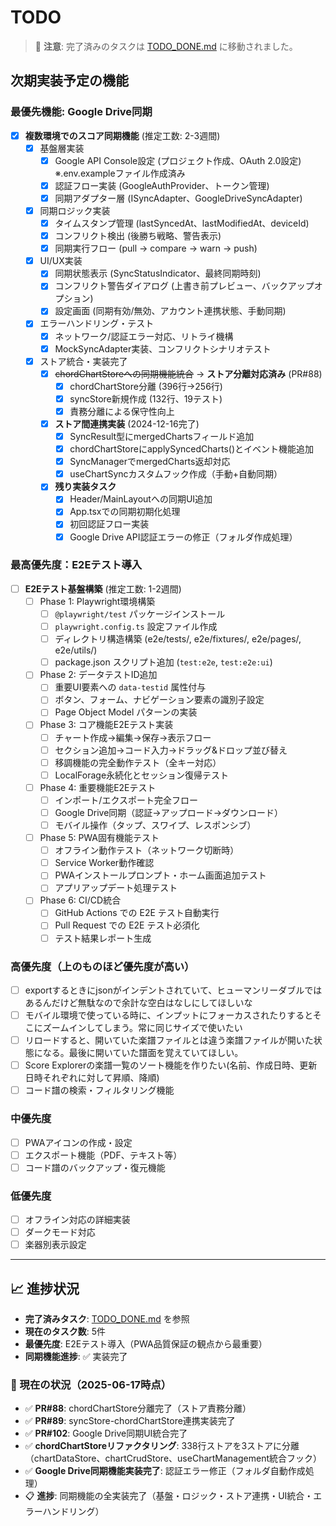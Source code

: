 # TODO

> 📝 **注意**: 完了済みのタスクは [TODO_DONE.md](./TODO_DONE.md) に移動されました。

## 次期実装予定の機能

### 最優先機能: Google Drive同期
- [x] **複数環境でのスコア同期機能** (推定工数: 2-3週間)
  - [x] 基盤層実装
    - [x] Google API Console設定 (プロジェクト作成、OAuth 2.0設定) ※.env.exampleファイル作成済み
    - [x] 認証フロー実装 (GoogleAuthProvider、トークン管理)
    - [x] 同期アダプター層 (ISyncAdapter、GoogleDriveSyncAdapter)
  - [x] 同期ロジック実装
    - [x] タイムスタンプ管理 (lastSyncedAt、lastModifiedAt、deviceId)
    - [x] コンフリクト検出 (後勝ち戦略、警告表示)
    - [x] 同期実行フロー (pull → compare → warn → push)
  - [x] UI/UX実装
    - [x] 同期状態表示 (SyncStatusIndicator、最終同期時刻)
    - [x] コンフリクト警告ダイアログ (上書き前プレビュー、バックアップオプション)
    - [x] 設定画面 (同期有効/無効、アカウント連携状態、手動同期)
  - [x] エラーハンドリング・テスト
    - [x] ネットワーク/認証エラー対応、リトライ機構
    - [x] MockSyncAdapter実装、コンフリクトシナリオテスト
  - [x] ストア統合・実装完了
    - [x] ~~chordChartStoreへの同期機能統合~~ → **ストア分離対応済み** (PR#88)
      - [x] chordChartStore分離 (396行→256行)
      - [x] syncStore新規作成 (132行、19テスト)
      - [x] 責務分離による保守性向上
    - [x] **ストア間連携実装** (2024-12-16完了)
      - [x] SyncResult型にmergedChartsフィールド追加
      - [x] chordChartStoreにapplySyncedCharts()とイベント機能追加
      - [x] SyncManagerでmergedCharts返却対応
      - [x] useChartSyncカスタムフック作成（手動+自動同期）
    - [x] **残り実装タスク** 
      - [x] Header/MainLayoutへの同期UI追加  
      - [x] App.tsxでの同期初期化処理
      - [x] 初回認証フロー実装
      - [x] Google Drive API認証エラーの修正（フォルダ作成処理）

### 最高優先度：E2Eテスト導入
- [ ] **E2Eテスト基盤構築** (推定工数: 1-2週間)
  - [ ] Phase 1: Playwright環境構築
    - [ ] `@playwright/test` パッケージインストール
    - [ ] `playwright.config.ts` 設定ファイル作成
    - [ ] ディレクトリ構造構築 (e2e/tests/, e2e/fixtures/, e2e/pages/, e2e/utils/)
    - [ ] package.json スクリプト追加 (`test:e2e`, `test:e2e:ui`)
  - [ ] Phase 2: データテストID追加
    - [ ] 重要UI要素への `data-testid` 属性付与
    - [ ] ボタン、フォーム、ナビゲーション要素の識別子設定
    - [ ] Page Object Model パターンの実装
  - [ ] Phase 3: コア機能E2Eテスト実装
    - [ ] チャート作成→編集→保存→表示フロー
    - [ ] セクション追加→コード入力→ドラッグ&ドロップ並び替え
    - [ ] 移調機能の完全動作テスト（全キー対応）
    - [ ] LocalForage永続化とセッション復帰テスト
  - [ ] Phase 4: 重要機能E2Eテスト
    - [ ] インポート/エクスポート完全フロー
    - [ ] Google Drive同期（認証→アップロード→ダウンロード）
    - [ ] モバイル操作（タップ、スワイプ、レスポンシブ）
  - [ ] Phase 5: PWA固有機能テスト
    - [ ] オフライン動作テスト（ネットワーク切断時）
    - [ ] Service Worker動作確認
    - [ ] PWAインストールプロンプト・ホーム画面追加テスト
    - [ ] アプリアップデート処理テスト
  - [ ] Phase 6: CI/CD統合
    - [ ] GitHub Actions での E2E テスト自動実行
    - [ ] Pull Request での E2E テスト必須化
    - [ ] テスト結果レポート生成

### 高優先度（上のものほど優先度が高い）
- [ ] exportするときにjsonがインデントされていて、ヒューマンリーダブルではあるんだけど無駄なので余計な空白はなしにしてほしいな
- [ ] モバイル環境で使っている時に、インプットにフォーカスされたりするとそこにズームインしてしまう。常に同じサイズで使いたい
- [ ] リロードすると、開いていた楽譜ファイルとは違う楽譜ファイルが開いた状態になる。最後に開いていた譜面を覚えていてほしい。
- [ ] Score Explorerの楽譜一覧のソート機能を作りたい(名前、作成日時、更新日時それぞれに対して昇順、降順)
- [ ] コード譜の検索・フィルタリング機能

### 中優先度
- [ ] PWAアイコンの作成・設定
- [ ] エクスポート機能（PDF、テキスト等）
- [ ] コード譜のバックアップ・復元機能

### 低優先度
- [ ] オフライン対応の詳細実装
- [ ] ダークモード対応
- [ ] 楽器別表示設定

---

## 📈 進捗状況

- **完了済みタスク**: [TODO_DONE.md](./TODO_DONE.md) を参照
- **現在のタスク数**: 5件
- **最優先度**: E2Eテスト導入（PWA品質保証の観点から最重要）
- **同期機能進捗**: ✅ 実装完了

### 🎯 現在の状況（2025-06-17時点）
- ✅ **PR#88**: chordChartStore分離完了（ストア責務分離）
- ✅ **PR#89**: syncStore-chordChartStore連携実装完了
- ✅ **PR#102**: Google Drive同期UI統合完了
- ✅ **chordChartStoreリファクタリング**: 338行ストアを3ストアに分離（chartDataStore、chartCrudStore、useChartManagement統合フック）
- ✅ **Google Drive同期機能実装完了**: 認証エラー修正（フォルダ自動作成処理）
- 📋 **進捗**: 同期機能の全実装完了（基盤・ロジック・ストア連携・UI統合・エラーハンドリング）